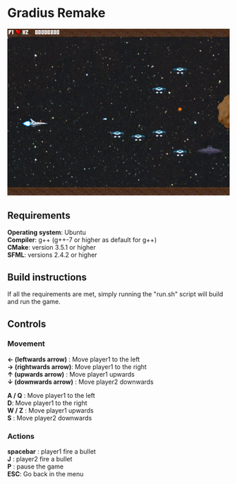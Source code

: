 # Gradius Remake

![foo](/resources/images/gradius_screenshot.png)

## Requirements
**Operating system**: Ubuntu  
**Compiler**: g++ (g++-7 or higher as default for g++)  
**CMake**: version 3.5.1 or higher  
**SFML**: versions 2.4.2 or higher  

## Build instructions

If all the requirements are met, simply running the "run.sh" script will build and run the game.

## Controls

### Movement
**← (leftwards arrow)** : Move player1 to the left  
**→ (rightwards arrow)**: Move player1 to the right  
**↑ (upwards arrow)**   : Move player1 upwards  
**↓ (downwards arrow)** : Move player2 downwards  

**A / Q** : Move player1 to the left  
**D**: Move player1 to the right  
**W / Z**   : Move player1 upwards  
**S** : Move player2 downwards  

### Actions
**spacebar** : player1 fire a bullet  
**J** : player2 fire a bullet  
**P** : pause the game  
**ESC**: Go back in the menu
